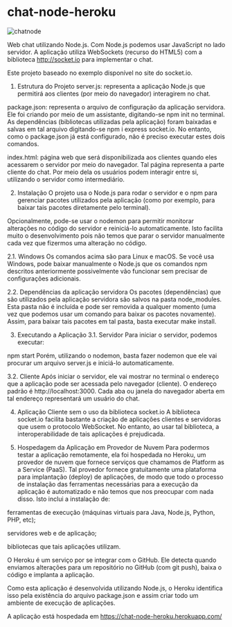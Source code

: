 # chat-node-heroku

![chatnode](https://user-images.githubusercontent.com/88910148/158397928-e88dcacc-c0c4-4da1-9da0-ae686547f138.JPG)

Web chat utilizando Node.js. Com Node.js podemos usar JavaScript no lado servidor. A aplicação utiliza WebSockets (recurso do HTML5) com a biblioteca http://socket.io para implementar o chat.

Este projeto baseado no exemplo disponível no site do socket.io.

1. Estrutura do Projeto
server.js: representa a aplicação Node.js que permitirá aos clientes (por meio do navegador) interagirem no chat.

package.json: representa o arquivo de configuração da aplicação servidora. Ele foi criando por meio de um assistante, digitando-se npm init no terminal. As dependências (bibliotecas utilizadas pela aplicação) foram baixadas e salvas em tal arquivo digitando-se npm i express socket.io. No entanto, como o package.json já está configurado, não é preciso executar estes dois comandos.

index.html: página web que será disponibilizada aos clientes quando eles acessarem o servidor por meio do navegador. Tal página representa a parte cliente do chat. Por meio dela os usuários podem interagir entre si, utilizando o servidor como intermediário.

2. Instalação
O projeto usa o Node.js para rodar o servidor e o npm para gerenciar pacotes utilizados pela aplicação (como por exemplo, para baixar tais pacotes diretamente pelo terminal).

Opcionalmente, pode-se usar o nodemon para permitir monitorar alterações no código do servidor e reiniciá-lo automaticamente. Isto facilita muito o desenvolvimento pois não temos que parar o servidor manualmente cada vez que fizermos uma alteração no código.

2.1. Windows
Os comandos acima são para Linux e macOS. Se você usa Windows, pode baixar manualmente o Node.js que os comandos npm descritos anteriormente possivelmente vão funcionar sem precisar de configurações adicionais.

2.2. Dependências da aplicação servidora
Os pacotes (dependências) que são utilizados pela aplicação servidora são salvos na pasta node_modules. Esta pasta não é incluída e pode ser removida a qualquer momento (uma vez que podemos usar um comando para baixar os pacotes novamente). Assim, para baixar tais pacotes em tal pasta, basta executar make install.

3. Executando a Aplicação
3.1. Servidor
Para iniciar o servidor, podemos executar:

npm start
Porém, utilizando o nodemon, basta fazer nodemon que ele vai procurar um arquivo server.js e iniciá-lo automaticamente.

3.2. Cliente
Após iniciar o servidor, ele vai mostrar no terminal o endereço que a aplicação pode ser acessada pelo navegador (cliente). O endereço padrão é http://localhost:3000. Cada aba ou janela do navegador aberta em tal endereço representará um usuário do chat.

4. Aplicação Cliente sem o uso da biblioteca socket.io
A biblioteca socket.io facilita bastante a criação de aplicações clientes e servidoras que usem o protocolo WebSocket. No entanto, ao usar tal biblioteca, a interoperabilidade de tais aplicações é prejudicada. 

5. Hospedagem da Aplicação em Provedor de Nuvem
Para podermos testar a aplicação remotamente, ela foi hospedada no Heroku, um provedor de nuvem que fornece serviços que chamamos de Platform as a Service (PaaS). Tal provedor fornece gratuitamente uma plataforma para implantação (deploy) de aplicações, de modo que todo o processo de instalação das ferramentas necessárias para a execução da aplicação é automatizado e não temos que nos preocupar com nada disso. Isto inclui a instalação de:

ferramentas de execução (máquinas virtuais para Java, Node.js, Python, PHP, etc);

servidores web e de aplicação;

bibliotecas que tais aplicações utilizam.

O Heroku é um serviço por se integrar com o GitHub. Ele detecta quando enviamos alterações para um repositório no GitHub (com git push), baixa o código e implanta a aplicação. 

Como esta aplicação é desenvolvida utilizando Node.js, o Heroku identifica isso pela existência do arquivo package.json e assim criar todo um ambiente de execução de aplicações.

A aplicação está hospedada em https://chat-node-heroku.herokuapp.com/
